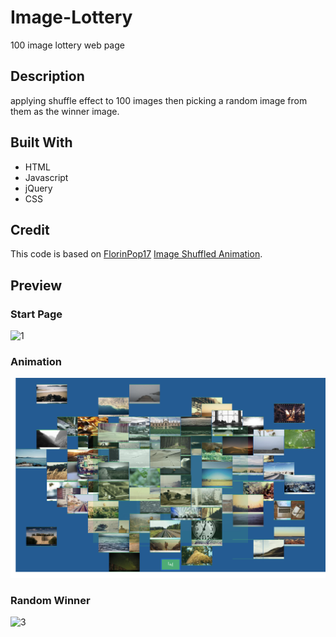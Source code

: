 # Image-Lottery
100 image lottery web page

## Description
applying shuffle effect to 100 images then picking a random image from them as the winner image.

## Built With
- HTML
- Javascript
- jQuery
- CSS
## Credit

This code is based on [FlorinPop17](https://github.com/florinpop17) [Image Shuffled Animation](https://codepen.io/FlorinPop17/pen/MEYrJW).
## Preview

### Start Page
![1](./assets/images/readme/1.png)
### Animation
![2](./assets/images/readme/2.png)
### Random Winner
![3](./assets/images/readme/3.png)
